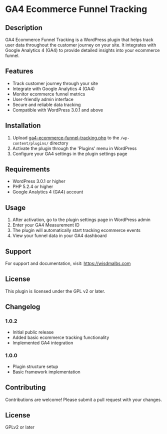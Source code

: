 # GA4 Ecommerce Funnel Tracking

## Description

GA4 Ecommerce Funnel Tracking is a WordPress plugin that helps track user data throughout the customer journey on your site. It integrates with Google Analytics 4 (GA4) to provide detailed insights into your ecommerce funnel.

## Features

- Track customer journey through your site
- Integrate with Google Analytics 4 (GA4)
- Monitor ecommerce funnel metrics
- User-friendly admin interface
- Secure and reliable data tracking
- Compatible with WordPress 3.0.1 and above

## Installation

1. Upload [ga4-ecommerce-funnel-tracking.php](cci:7://file:///e:/Wisdmlabs%20Data/GA4%20Projects/GA4%20Plugin/GA4%20Plugin%20Git%20Repository%20Local/GA4-Ecommerce-Funnel-Tracking/ga4-ecommerce-funnel-tracking.php:0:0-0:0) to the `/wp-content/plugins/` directory
2. Activate the plugin through the 'Plugins' menu in WordPress
3. Configure your GA4 settings in the plugin settings page

## Requirements

- WordPress 3.0.1 or higher
- PHP 5.2.4 or higher
- Google Analytics 4 (GA4) account

## Usage

1. After activation, go to the plugin settings page in WordPress admin
2. Enter your GA4 Measurement ID
3. The plugin will automatically start tracking ecommerce events
4. View your funnel data in your GA4 dashboard

## Support

For support and documentation, visit: https://wisdmalbs.com

## License

This plugin is licensed under the GPL v2 or later.

## Changelog

### 1.0.2
- Initial public release
- Added basic ecommerce tracking functionality
- Implemented GA4 integration

### 1.0.0
- Plugin structure setup
- Basic framework implementation

## Contributing

Contributions are welcome! Please submit a pull request with your changes.

## License

GPLv2 or later